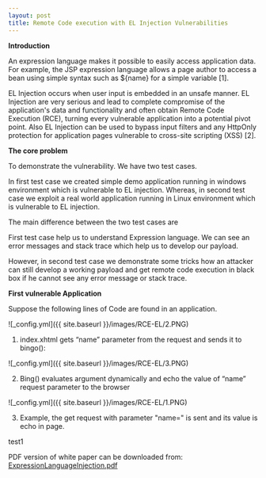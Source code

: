 ```yaml
---
layout: post
title: Remote Code execution with EL Injection Vulnerabilities
---
```


 **Introduction**
 
An expression language makes it possible to easily access application data. For example, the JSP expression language allows a page author to access a bean using simple syntax such as ${name} for a simple variable [1].

EL Injection occurs when user input is embedded in an unsafe manner. EL Injection are very serious and lead to complete compromise of the application's data and functionality and often obtain Remote Code Execution (RCE), turning every vulnerable application into a potential pivot point. Also EL Injection can be used to bypass input filters and any HttpOnly protection for application pages vulnerable to cross-site scripting (XSS) [2].



**The core problem**

To demonstrate the vulnerability. We have two test cases.

In first test case we created simple demo application running in windows environment which is vulnerable to EL injection. Whereas, in second test case we exploit a real world application running in Linux environment which is vulnerable to EL injection.

The main difference between the two test cases are

First test case help us to understand Expression language. We can see an error messages and stack trace which help us to develop our payload.

However, in second test case we demonstrate some tricks how an attacker can still develop a working payload and get remote code execution in black box if he cannot see any error message or stack trace.



 **First vulnerable Application**

Suppose the following lines of Code are found in an application.

![_config.yml]({{ site.baseurl }}/images/RCE-EL/2.PNG)

1.  index.xhtml gets “name” parameter from the request and sends it to bingo():
 
 
![_config.yml]({{ site.baseurl }}/images/RCE-EL/3.PNG)

2. Bing() evaluates argument dynamically and echo the value of “name” request parameter to the browser
 
 
 
 ![_config.yml]({{ site.baseurl }}/images/RCE-EL/1.PNG)
 
3. Example, the get request with parameter "name=" is sent and its value is echo in page.



test1

PDF version of white paper can be downloaded from:
[ExpressionLanguageInjection.pdf](https://www.exploit-db.com/docs/46303)
